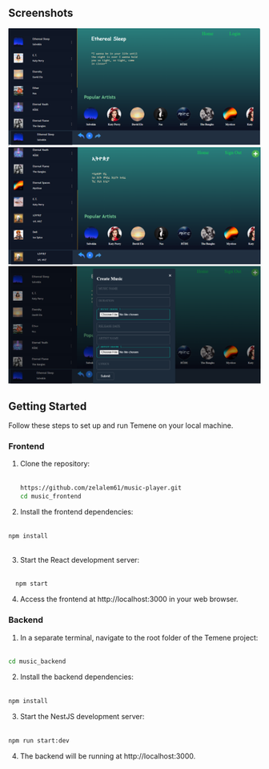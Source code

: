 ## Screenshots

![Screenshot image 1](./images/image1.png)
![Screenshot image 2](./images/image2.png)
![Screenshot image 3](./images/image3.png)

## Getting Started

Follow these steps to set up and run Temene on your local machine.

### Frontend

1. Clone the repository:

   ```bash

   https://github.com/zelalem61/music-player.git
   cd music_frontend

   ```
2. Install the frontend dependencies:

  ```bash

  npm install
   
  ```
3. Start the React development server:

  ```bash

    npm start

  ```
4. Access the frontend at http://localhost:3000 in your web browser.

### Backend

1. In a separate terminal, navigate to the root folder of the Temene project:

  ```bash

  cd music_backend 

  ```
2. Install the backend dependencies:

  ```bash

  npm install

  ```

3. Start the NestJS development server:

  ```bash

  npm run start:dev

  ```
4. The backend will be running at http://localhost:3000.

